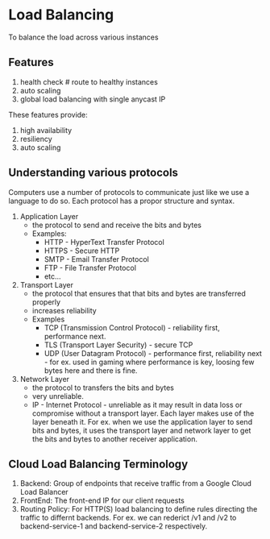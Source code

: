 # Load Balancing
To balance the load across various instances

## Features
1. health check # route to healthy instances
1. auto scaling
1. global load balancing with single anycast IP

These features provide:
1. high availability
1. resiliency
1. auto scaling

## Understanding various protocols
Computers use a number of protocols to communicate just like we use a language to do so.  Each protocol has a propor structure and syntax.
1. Application Layer
    - the protocol to send and receive the bits and bytes
    - Examples:
        - HTTP - HyperText Transfer Protocol
        - HTTPS - Secure HTTP
        - SMTP - Email Transfer Protocol
        - FTP - File Transfer Protocol
        - etc...
1. Transport Layer
    - the protocol that ensures that that bits and bytes are transferred properly
    - increases reliability
    - Examples
        - TCP (Transmission Control Protocol) - reliability first, performance next.
        - TLS (Transport Layer Security) - secure TCP
        - UDP (User Datagram Protocol) - performance first, reliability next - for ex. used in gaming where performance is key, loosing few bytes here and there is fine.
1. Network Layer
    - the protocol to transfers the bits and bytes
    - very unreliable.
    - IP - Internet Protocol - unreliable as it may result in data loss or compromise without a transport layer.
Each layer makes use of the layer beneath it.  For ex. when we use the application layer to send bits and bytes, it uses the transport layer and network layer to get the bits and bytes to another receiver application.

## Cloud Load Balancing Terminology
1. Backend: Group of endpoints that receive traffic from a Google Cloud Load Balancer
1. FrontEnd: The front-end IP for our client requests
1. Routing Policy: For HTTP(S) load balancing to define rules directing the traffic to differnt backends.  For ex. we can rederict /v1 and /v2 to backend-service-1 and backend-service-2 respectively.

